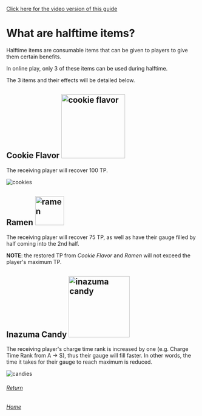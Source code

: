 [Click here for the video version of this guide](https://youtu.be/pOokV3RxZsw)

# What are halftime items? 

Halftime items are consumable items that can be given to players to give them certain benefits.

In online play, only 3 of these items can be used during halftime.

The 3 items and their effects will be detailed below.

## Cookie Flavor <img width="168" alt="cookie flavor" src="https://user-images.githubusercontent.com/110833255/183857106-a97a3528-ebe5-49f2-b462-ede2cbf87aca.png">


The receiving player will recover 100 TP. 

![cookies](https://user-images.githubusercontent.com/110833255/183861280-1a409b5c-8d79-4b1d-a0d8-6daf32425cbd.png)


## Ramen <img width="76" alt="ramen" src="https://user-images.githubusercontent.com/110833255/183857146-c1363fa9-b012-4354-9aec-b423701a3a6e.png">


The receiving player will recover 75 TP, as well as have their gauge filled by half coming into the 2nd half.



**NOTE**: the restored TP from _Cookie Flavor_ and _Ramen_ will not exceed the player's maximum TP. 

## Inazuma Candy <img width="161" alt="inazuma candy" src="https://user-images.githubusercontent.com/110833255/183857302-7cd3183e-2f3b-4f9a-9fac-5965175fc133.png">


The receiving player's charge time rank is increased by one (e.g. Charge Time Rank from A -> S), thus their gauge will fill faster. 
In other words, the time it takes for their gauge to reach maximum is reduced. 

![candies](https://user-images.githubusercontent.com/110833255/183863471-eee6e297-2ef7-4bdb-8fa6-37a1e621b4ea.png)

###### [Return](/guides/fundamentals.md)

###### [Home](/index.md)
